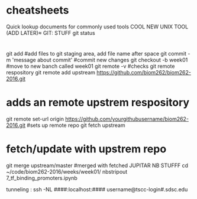 # cheatsheets
Quick lookup documents for commonly used tools
COOL NEW UNIX TOOL (ADD LATER)≈
GIT: STUFF
git status
#
git add 
#add files to git staging area, add file name after space
git commit -m 'message about commit'
#commit new changes 
git checkout -b week01
#move to new banch called week01
git remote -v
#checks git remote respository 
git remote add upstream https://github.com/biom262/biom262-2016.git
# adds an remote upstrem respository 
git remote set-url origin  https://github.com/yourgithubusername/biom262-2016.git
#sets up remote repo
git fetch upstream
# fetch/update with upstrem repo
git merge upstream/master
#merged with fetched 
JUPITAR NB STUFFF
cd ~/code/biom262-2016/weeks/week01/
nbstripout 7_tf_binding_promoters.ipynb

tunneling : 
ssh -NL ####:localhost:#### username@tscc-login#.sdsc.edu
